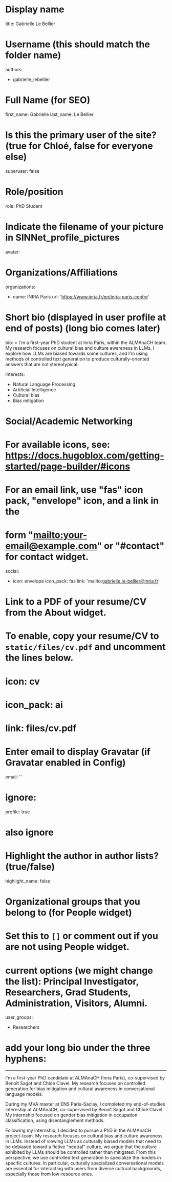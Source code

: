 # Display name

title: Gabrielle Le Bellier

# Username (this should match the folder name)
authors:
- gabrielle_lebellier

# Full Name (for SEO)

first_name: Gabrielle
last_name: Le Bellier

# Is this the primary user of the site? (true for Chloé, false for everyone else)

superuser: false

# Role/position

role: PhD Student

# Indicate the filename of your picture in SINNet_profile_pictures

avatar:

# Organizations/Affiliations

organizations:

- name: INRIA Paris
url: 'https://www.inria.fr/en/inria-paris-centre'

# Short bio (displayed in user profile at end of posts) (long bio comes later)

bio:  >
I'm a first-year PhD student at Inria Paris, within the ALMAnaCH team. My research focuses on cultural bias and culture awareness in LLMs. I explore how LLMs are biased towards some cultures, and I'm using methods of controlled text generation to produce culturally-oriented answers that are not stereotypical. 

interests:

- Natural Language Processing
- Artificial Intelligence
- Cultural bias
- Bias mitigation


# Social/Academic Networking

# For available icons, see: https://docs.hugoblox.com/getting-started/page-builder/#icons

# For an email link, use "fas" icon pack, "envelope" icon, and a link in the

# form "[mailto:your-email@example.com](mailto:your-email@example.com)" or "#contact" for contact widget.

social:

- icon: envelope
icon_pack: fas
link: 'mailto:gabrielle.le-bellier@inria.fr'

# Link to a PDF of your resume/CV from the About widget.

# To enable, copy your resume/CV to `static/files/cv.pdf` and uncomment the lines below.

# icon: cv

# icon_pack: ai

# link: files/cv.pdf

# Enter email to display Gravatar (if Gravatar enabled in Config)

email: ''

# ignore:

profile: true

# also ignore

# Highlight the author in author lists? (true/false)

highlight_name: false

# Organizational groups that you belong to (for People widget)

# Set this to `[]` or comment out if you are not using People widget.

# current options (we might change the list): Principal Investigator, Researchers, Grad Students, Administration, Visitors, Alumni.

user_groups:

- Researchers

# add your long bio under the three hyphens:

---

I'm a first-year PhD candidate at ALMAnaCH (Inria Paris), co-supervised by Benoît Sagot and Chloé Clavel. My research focuses on controlled generation for bias mitigation and cultural awareness in conversational language models. 

During my MVA master at ENS Paris-Saclay, I completed my end-of-studies internship at ALMAnaCH, co-supervised by Benoît Sagot and Chloé Clavel. My internship focused on gender bias mitigation in occupation classification, using disentanglement methods. 

Following my internship, I decided to pursue a PhD in the ALMAnaCH project-team. My research focuses on cultural bias and culture awareness in LLMs. Instead of viewing LLMs as culturally biased models that need to be debiased toward a fictive "neutral" culture, we argue that the culture exhibited by LLMs should be controlled rather than mitigated. From this perspective, we use controlled text generation to specialize the models in specific cultures. In particular, culturally specialized conversational models are essential for interacting with users from diverse cultural backgrounds, especially those from low-resource ones. 

